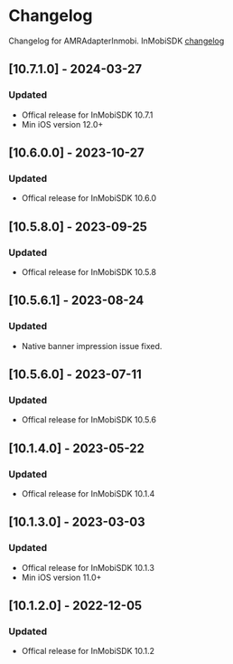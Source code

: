 # Changelog

Changelog for AMRAdapterInmobi. 
InMobiSDK [changelog](https://support.inmobi.com/monetize/download-sdk/ios-changelogs)

## [10.7.1.0] - 2024-03-27
### Updated
- Offical release for InMobiSDK 10.7.1
- Min iOS version 12.0+

## [10.6.0.0] - 2023-10-27
### Updated
- Offical release for InMobiSDK 10.6.0

## [10.5.8.0] - 2023-09-25
### Updated
- Offical release for InMobiSDK 10.5.8

## [10.5.6.1] - 2023-08-24
### Updated
- Native banner impression issue fixed.

## [10.5.6.0] - 2023-07-11
### Updated
- Offical release for InMobiSDK 10.5.6

## [10.1.4.0] - 2023-05-22
### Updated
- Offical release for InMobiSDK 10.1.4

## [10.1.3.0] - 2023-03-03
### Updated
- Offical release for InMobiSDK 10.1.3
- Min iOS version 11.0+

## [10.1.2.0] - 2022-12-05
### Updated
- Offical release for InMobiSDK 10.1.2
